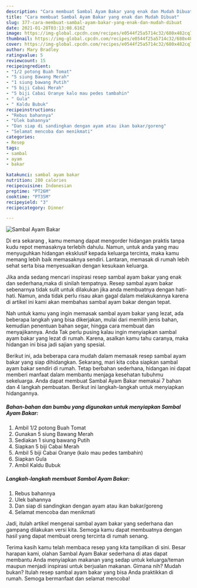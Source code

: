 ```yaml
---
description: "Cara membuat Sambal Ayam Bakar yang enak dan Mudah Dibuat"
title: "Cara membuat Sambal Ayam Bakar yang enak dan Mudah Dibuat"
slug: 377-cara-membuat-sambal-ayam-bakar-yang-enak-dan-mudah-dibuat
date: 2021-01-28T03:13:08.616Z
image: https://img-global.cpcdn.com/recipes/e0544f25a5714c32/680x482cq70/sambal-ayam-bakar-foto-resep-utama.jpg
thumbnail: https://img-global.cpcdn.com/recipes/e0544f25a5714c32/680x482cq70/sambal-ayam-bakar-foto-resep-utama.jpg
cover: https://img-global.cpcdn.com/recipes/e0544f25a5714c32/680x482cq70/sambal-ayam-bakar-foto-resep-utama.jpg
author: Mary Bradley
ratingvalue: 5
reviewcount: 15
recipeingredient:
- "1/2 potong Buah Tomat"
- "5 siung Bawang Merah"
- "1 siung bawang Putih"
- "5 biji Cabai Merah"
- "5 biji Cabai Oranye kalo mau pedes tambahin"
- " Gula"
- " Kaldu Bubuk"
recipeinstructions:
- "Rebus bahannya"
- "Ulek bahannya"
- "Dan siap di sandingkan dengan ayam atau ikan bakar/goreng"
- "Selamat mencoba dan menikmati"
categories:
- Resep
tags:
- sambal
- ayam
- bakar

katakunci: sambal ayam bakar 
nutrition: 280 calories
recipecuisine: Indonesian
preptime: "PT26M"
cooktime: "PT35M"
recipeyield: "3"
recipecategory: Dinner

---
```



![Sambal Ayam Bakar](https://img-global.cpcdn.com/recipes/e0544f25a5714c32/680x482cq70/sambal-ayam-bakar-foto-resep-utama.jpg)

Di era  sekarang , kamu memang dapat mengorder hidangan praktis tanpa kudu repot memasaknya terlebih dahulu. Namun, untuk anda yang mau menyuguhkan hidangan eksklusif kepada keluarga tercinta, maka kamu memang lebih baik memasaknya sendiri. Lantaran, memasak di rumah lebih sehat serta bisa menyesuaikan dengan kesukaan keluarga.

Jika anda sedang mencari inspirasi resep sambal ayam bakar yang enak dan sederhana,maka di sinilah tempatnya. Resep sambal ayam bakar  sebenarnya tidak sulit untuk dilakukan jika anda membuatnya dengan hati-hati. Namun, anda tidak perlu risau akan gagal dalam melakukannya 
karena di artikel ini kami akan membahas sambal ayam bakar dengan tepat.  



Nah untuk kamu yang ingin memasak sambal ayam bakar yang lezat, ada beberapa langkah yang bisa dikerjakan, mulai dari memilih jenis bahan, kemudian penentuan bahan segar, hingga cara membuat dan menyajikannya. Anda Tak perlu pusing kalau ingin menyiapkan sambal ayam bakar yang lezat di rumah. Karena, asalkan kamu  tahu caranya, maka hidangan ini bisa jadi sajian yang spesial.

Berikut ini, ada beberapa cara mudah dalam memasak resep sambal ayam bakar yang siap dihidangkan. Sekarang, mari kita coba siapkan sambal ayam bakar sendiri di rumah. Tetap berbahan sederhana, hidangan ini dapat memberi manfaat dalam membantu menjaga kesehatan tubuhmu sekeluarga. Anda dapat membuat Sambal Ayam Bakar memakai 7 bahan dan 4 langkah pembuatan. Berikut ini langkah-langkah untuk menyiapkan hidangannya.

<!--inarticleads1-->

##### Bahan-bahan dan bumbu yang digunakan untuk menyiapkan Sambal Ayam Bakar:

1. Ambil 1/2 potong Buah Tomat
1. Gunakan 5 siung Bawang Merah
1. Sediakan 1 siung bawang Putih
1. Siapkan 5 biji Cabai Merah
1. Ambil 5 biji Cabai Oranye (kalo mau pedes tambahin)
1. Siapkan  Gula
1. Ambil  Kaldu Bubuk




<!--inarticleads2-->

##### Langkah-langkah membuat Sambal Ayam Bakar:

1. Rebus bahannya
1. Ulek bahannya
1. Dan siap di sandingkan dengan ayam atau ikan bakar/goreng
1. Selamat mencoba dan menikmati




Jadi, itulah artikel mengenai  sambal ayam bakar  yang sederhana dan gampang dilakukan versi kita. Semoga kamu dapat membuatnya dengan hasil yang dapat membuat oreng tercinta di rumah senang. 

Terima kasih kamu telah membaca resep yang kita tampilkan di sini. Besar harapan kami, olahan  Sambal Ayam Bakar sederhana di atas dapat membantu Anda menyiapkan makanan yang sedap untuk keluarga/teman maupun menjadi inspirasi untuk berjualan makanan. Gimana nih? Mudah bukan? Itulah resep sambal ayam bakar yang bisa Anda praktikkan di rumah. Semoga bermanfaat dan selamat mencoba!

